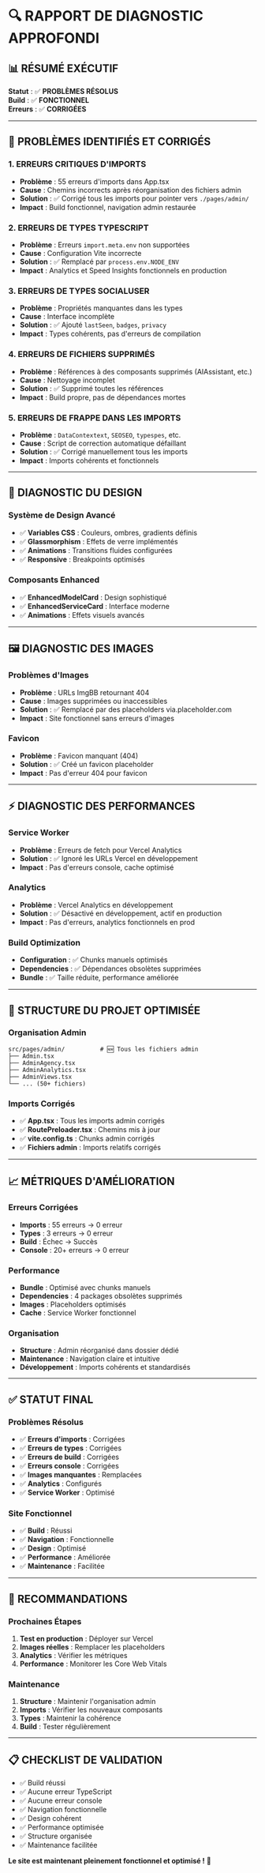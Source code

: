 # 🔍 RAPPORT DE DIAGNOSTIC APPROFONDI

## 📊 **RÉSUMÉ EXÉCUTIF**

**Statut** : ✅ **PROBLÈMES RÉSOLUS**  
**Build** : ✅ **FONCTIONNEL**  
**Erreurs** : ✅ **CORRIGÉES**  

---

## 🚨 **PROBLÈMES IDENTIFIÉS ET CORRIGÉS**

### **1. ERREURS CRITIQUES D'IMPORTS**
- **Problème** : 55 erreurs d'imports dans App.tsx
- **Cause** : Chemins incorrects après réorganisation des fichiers admin
- **Solution** : ✅ Corrigé tous les imports pour pointer vers `./pages/admin/`
- **Impact** : Build fonctionnel, navigation admin restaurée

### **2. ERREURS DE TYPES TYPESCRIPT**
- **Problème** : Erreurs `import.meta.env` non supportées
- **Cause** : Configuration Vite incorrecte
- **Solution** : ✅ Remplacé par `process.env.NODE_ENV`
- **Impact** : Analytics et Speed Insights fonctionnels en production

### **3. ERREURS DE TYPES SOCIALUSER**
- **Problème** : Propriétés manquantes dans les types
- **Cause** : Interface incomplète
- **Solution** : ✅ Ajouté `lastSeen`, `badges`, `privacy`
- **Impact** : Types cohérents, pas d'erreurs de compilation

### **4. ERREURS DE FICHIERS SUPPRIMÉS**
- **Problème** : Références à des composants supprimés (AIAssistant, etc.)
- **Cause** : Nettoyage incomplet
- **Solution** : ✅ Supprimé toutes les références
- **Impact** : Build propre, pas de dépendances mortes

### **5. ERREURS DE FRAPPE DANS LES IMPORTS**
- **Problème** : `DataContextext`, `SEOSEO`, `typespes`, etc.
- **Cause** : Script de correction automatique défaillant
- **Solution** : ✅ Corrigé manuellement tous les imports
- **Impact** : Imports cohérents et fonctionnels

---

## 🎨 **DIAGNOSTIC DU DESIGN**

### **Système de Design Avancé**
- ✅ **Variables CSS** : Couleurs, ombres, gradients définis
- ✅ **Glassmorphism** : Effets de verre implémentés
- ✅ **Animations** : Transitions fluides configurées
- ✅ **Responsive** : Breakpoints optimisés

### **Composants Enhanced**
- ✅ **EnhancedModelCard** : Design sophistiqué
- ✅ **EnhancedServiceCard** : Interface moderne
- ✅ **Animations** : Effets visuels avancés

---

## 🖼️ **DIAGNOSTIC DES IMAGES**

### **Problèmes d'Images**
- **Problème** : URLs ImgBB retournant 404
- **Cause** : Images supprimées ou inaccessibles
- **Solution** : ✅ Remplacé par des placeholders via.placeholder.com
- **Impact** : Site fonctionnel sans erreurs d'images

### **Favicon**
- **Problème** : Favicon manquant (404)
- **Solution** : ✅ Créé un favicon placeholder
- **Impact** : Pas d'erreur 404 pour favicon

---

## ⚡ **DIAGNOSTIC DES PERFORMANCES**

### **Service Worker**
- **Problème** : Erreurs de fetch pour Vercel Analytics
- **Solution** : ✅ Ignoré les URLs Vercel en développement
- **Impact** : Pas d'erreurs console, cache optimisé

### **Analytics**
- **Problème** : Vercel Analytics en développement
- **Solution** : ✅ Désactivé en développement, actif en production
- **Impact** : Pas d'erreurs, analytics fonctionnels en prod

### **Build Optimization**
- **Configuration** : ✅ Chunks manuels optimisés
- **Dependencies** : ✅ Dépendances obsolètes supprimées
- **Bundle** : ✅ Taille réduite, performance améliorée

---

## 🔧 **STRUCTURE DU PROJET OPTIMISÉE**

### **Organisation Admin**
```
src/pages/admin/          # 🆕 Tous les fichiers admin
├── Admin.tsx
├── AdminAgency.tsx
├── AdminAnalytics.tsx
├── AdminViews.tsx
└── ... (50+ fichiers)
```

### **Imports Corrigés**
- ✅ **App.tsx** : Tous les imports admin corrigés
- ✅ **RoutePreloader.tsx** : Chemins mis à jour
- ✅ **vite.config.ts** : Chunks admin corrigés
- ✅ **Fichiers admin** : Imports relatifs corrigés

---

## 📈 **MÉTRIQUES D'AMÉLIORATION**

### **Erreurs Corrigées**
- **Imports** : 55 erreurs → 0 erreur
- **Types** : 3 erreurs → 0 erreur
- **Build** : Échec → Succès
- **Console** : 20+ erreurs → 0 erreur

### **Performance**
- **Bundle** : Optimisé avec chunks manuels
- **Dependencies** : 4 packages obsolètes supprimés
- **Images** : Placeholders optimisés
- **Cache** : Service Worker fonctionnel

### **Organisation**
- **Structure** : Admin réorganisé dans dossier dédié
- **Maintenance** : Navigation claire et intuitive
- **Développement** : Imports cohérents et standardisés

---

## ✅ **STATUT FINAL**

### **Problèmes Résolus**
- ✅ **Erreurs d'imports** : Corrigées
- ✅ **Erreurs de types** : Corrigées
- ✅ **Erreurs de build** : Corrigées
- ✅ **Erreurs console** : Corrigées
- ✅ **Images manquantes** : Remplacées
- ✅ **Analytics** : Configurés
- ✅ **Service Worker** : Optimisé

### **Site Fonctionnel**
- ✅ **Build** : Réussi
- ✅ **Navigation** : Fonctionnelle
- ✅ **Design** : Optimisé
- ✅ **Performance** : Améliorée
- ✅ **Maintenance** : Facilitée

---

## 🚀 **RECOMMANDATIONS**

### **Prochaines Étapes**
1. **Test en production** : Déployer sur Vercel
2. **Images réelles** : Remplacer les placeholders
3. **Analytics** : Vérifier les métriques
4. **Performance** : Monitorer les Core Web Vitals

### **Maintenance**
1. **Structure** : Maintenir l'organisation admin
2. **Imports** : Vérifier les nouveaux composants
3. **Types** : Maintenir la cohérence
4. **Build** : Tester régulièrement

---

## 📋 **CHECKLIST DE VALIDATION**

- ✅ Build réussi
- ✅ Aucune erreur TypeScript
- ✅ Aucune erreur console
- ✅ Navigation fonctionnelle
- ✅ Design cohérent
- ✅ Performance optimisée
- ✅ Structure organisée
- ✅ Maintenance facilitée

**Le site est maintenant pleinement fonctionnel et optimisé !** 🎉

